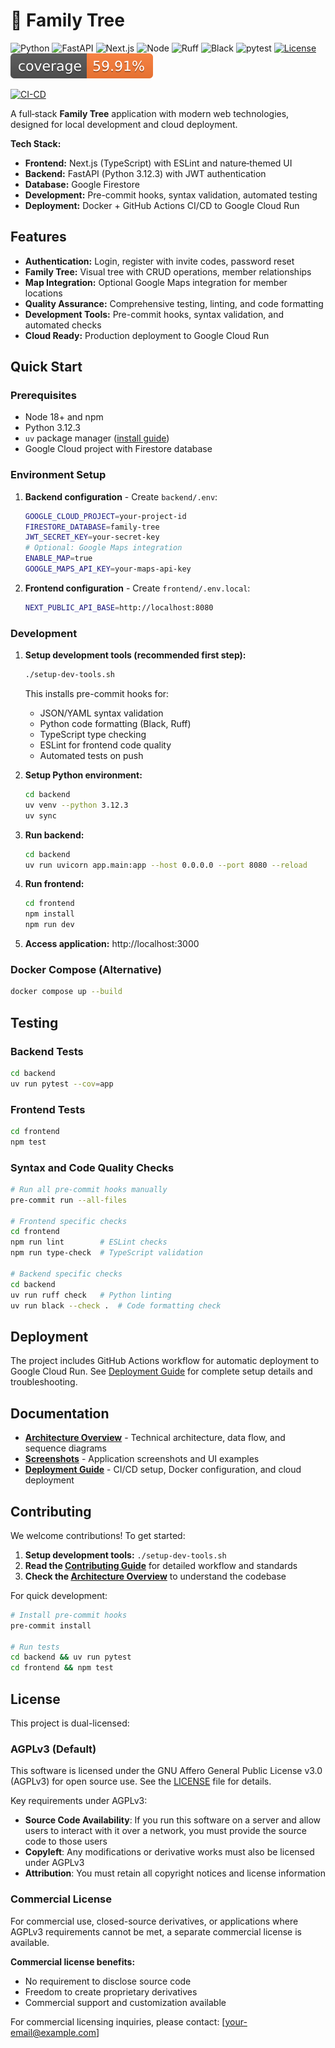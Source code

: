 # 🌳 Family Tree

![Python](https://img.shields.io/badge/Python-3.12.3-blue)
![FastAPI](https://img.shields.io/badge/FastAPI-0.112%2B-009485)
![Next.js](https://img.shields.io/badge/Next.js-14-black)
![Node](https://img.shields.io/badge/Node-20.x-339933)
![Ruff](https://img.shields.io/badge/Lint-ruff-46a7f8)
![Black](https://img.shields.io/badge/Format-black-000000)
![pytest](https://img.shields.io/badge/tests-pytest-0A9EDC)
[![License](https://img.shields.io/badge/License-AGPLv3-blue)](LICENSE)
![Coverage](docs/coverage.svg)

[![CI-CD](https://github.com/r39132/family-tree/actions/workflows/ci-cd.yml/badge.svg)](https://github.com/r39132/family-tree/actions/workflows/ci-cd.yml)

A full‑stack **Family Tree** application with modern web technologies, designed for local development and cloud deployment.

**Tech Stack:**
- **Frontend:** Next.js (TypeScript) with ESLint and nature‑themed UI
- **Backend:** FastAPI (Python 3.12.3) with JWT authentication
- **Database:** Google Firestore
- **Development:** Pre-commit hooks, syntax validation, automated testing
- **Deployment:** Docker + GitHub Actions CI/CD to Google Cloud Run

## Features

- **Authentication:** Login, register with invite codes, password reset
- **Family Tree:** Visual tree with CRUD operations, member relationships
- **Map Integration:** Optional Google Maps integration for member locations
- **Quality Assurance:** Comprehensive testing, linting, and code formatting
- **Development Tools:** Pre-commit hooks, syntax validation, and automated checks
- **Cloud Ready:** Production deployment to Google Cloud Run

## Quick Start

### Prerequisites

- Node 18+ and npm
- Python 3.12.3
- `uv` package manager ([install guide](https://docs.astral.sh/uv/))
- Google Cloud project with Firestore database

### Environment Setup

1. **Backend configuration** - Create `backend/.env`:
   ```bash
   GOOGLE_CLOUD_PROJECT=your-project-id
   FIRESTORE_DATABASE=family-tree
   JWT_SECRET_KEY=your-secret-key
   # Optional: Google Maps integration
   ENABLE_MAP=true
   GOOGLE_MAPS_API_KEY=your-maps-api-key
   ```

2. **Frontend configuration** - Create `frontend/.env.local`:
   ```bash
   NEXT_PUBLIC_API_BASE=http://localhost:8080
   ```

### Development

1. **Setup development tools (recommended first step):**
   ```bash
   ./setup-dev-tools.sh
   ```
   This installs pre-commit hooks for:
   - JSON/YAML syntax validation
   - Python code formatting (Black, Ruff)
   - TypeScript type checking
   - ESLint for frontend code quality
   - Automated tests on push

2. **Setup Python environment:**
   ```bash
   cd backend
   uv venv --python 3.12.3
   uv sync
   ```

3. **Run backend:**
   ```bash
   cd backend
   uv run uvicorn app.main:app --host 0.0.0.0 --port 8080 --reload
   ```

4. **Run frontend:**
   ```bash
   cd frontend
   npm install
   npm run dev
   ```

5. **Access application:** http://localhost:3000

### Docker Compose (Alternative)

```bash
docker compose up --build
```

## Testing

### Backend Tests
```bash
cd backend
uv run pytest --cov=app
```

### Frontend Tests
```bash
cd frontend
npm test
```

### Syntax and Code Quality Checks
```bash
# Run all pre-commit hooks manually
pre-commit run --all-files

# Frontend specific checks
cd frontend
npm run lint        # ESLint checks
npm run type-check  # TypeScript validation

# Backend specific checks
cd backend
uv run ruff check   # Python linting
uv run black --check .  # Code formatting check
```

## Deployment

The project includes GitHub Actions workflow for automatic deployment to Google Cloud Run. See [Deployment Guide](docs/DEPLOYMENT.md) for complete setup details and troubleshooting.

## Documentation

- **[Architecture Overview](docs/ARCHITECTURE.md)** - Technical architecture, data flow, and sequence diagrams
- **[Screenshots](docs/SCREENSHOTS.md)** - Application screenshots and UI examples
- **[Deployment Guide](docs/DEPLOYMENT.md)** - CI/CD setup, Docker configuration, and cloud deployment

## Contributing

We welcome contributions! To get started:

1. **Setup development tools:** `./setup-dev-tools.sh`
2. **Read the [Contributing Guide](docs/CONTRIBUTING.md)** for detailed workflow and standards
3. **Check the [Architecture Overview](docs/ARCHITECTURE.md)** to understand the codebase

For quick development:
```bash
# Install pre-commit hooks
pre-commit install

# Run tests
cd backend && uv run pytest
cd frontend && npm test
```

## License

This project is dual-licensed:

### AGPLv3 (Default)

This software is licensed under the GNU Affero General Public License v3.0 (AGPLv3) for open source use. See the [LICENSE](LICENSE) file for details.

Key requirements under AGPLv3:
- **Source Code Availability**: If you run this software on a server and allow users to interact with it over a network, you must provide the source code to those users
- **Copyleft**: Any modifications or derivative works must also be licensed under AGPLv3
- **Attribution**: You must retain all copyright notices and license information

### Commercial License

For commercial use, closed-source derivatives, or applications where AGPLv3 requirements cannot be met, a separate commercial license is available.

**Commercial license benefits:**
- No requirement to disclose source code
- Freedom to create proprietary derivatives
- Commercial support and customization available

For commercial licensing inquiries, please contact: [your-email@example.com]
